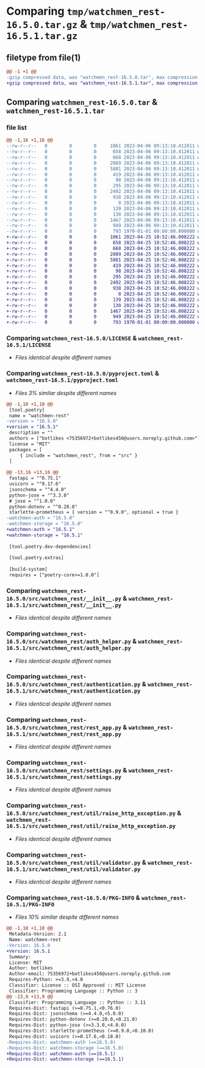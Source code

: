 # Comparing `tmp/watchmen_rest-16.5.0.tar.gz` & `tmp/watchmen_rest-16.5.1.tar.gz`

## filetype from file(1)

```diff
@@ -1 +1 @@
-gzip compressed data, was "watchmen_rest-16.5.0.tar", max compression
+gzip compressed data, was "watchmen_rest-16.5.1.tar", max compression
```

## Comparing `watchmen_rest-16.5.0.tar` & `watchmen_rest-16.5.1.tar`

### file list

```diff
@@ -1,16 +1,16 @@
--rw-r--r--   0        0        0     1061 2023-04-06 09:13:10.412011 watchmen_rest-16.5.0/LICENSE
--rw-r--r--   0        0        0      658 2023-04-06 09:13:10.412011 watchmen_rest-16.5.0/pyproject.toml
--rw-r--r--   0        0        0      668 2023-04-06 09:13:10.412011 watchmen_rest-16.5.0/src/watchmen_rest/__init__.py
--rw-r--r--   0        0        0     2089 2023-04-06 09:13:10.412011 watchmen_rest-16.5.0/src/watchmen_rest/auth_helper.py
--rw-r--r--   0        0        0     5801 2023-04-06 09:13:10.412011 watchmen_rest-16.5.0/src/watchmen_rest/authentication.py
--rw-r--r--   0        0        0      419 2023-04-06 09:13:10.412011 watchmen_rest-16.5.0/src/watchmen_rest/cors.py
--rw-r--r--   0        0        0       98 2023-04-06 09:13:10.412011 watchmen_rest-16.5.0/src/watchmen_rest/exceptions.py
--rw-r--r--   0        0        0      295 2023-04-06 09:13:10.412011 watchmen_rest-16.5.0/src/watchmen_rest/prometheus.py
--rw-r--r--   0        0        0     2492 2023-04-06 09:13:10.412011 watchmen_rest-16.5.0/src/watchmen_rest/rest_app.py
--rw-r--r--   0        0        0      938 2023-04-06 09:13:10.412011 watchmen_rest-16.5.0/src/watchmen_rest/settings.py
--rw-r--r--   0        0        0        0 2023-04-06 09:13:10.412011 watchmen_rest-16.5.0/src/watchmen_rest/system/__init__.py
--rw-r--r--   0        0        0      139 2023-04-06 09:13:10.412011 watchmen_rest-16.5.0/src/watchmen_rest/system/health_router.py
--rw-r--r--   0        0        0      130 2023-04-06 09:13:10.412011 watchmen_rest-16.5.0/src/watchmen_rest/util/__init__.py
--rw-r--r--   0        0        0     1467 2023-04-06 09:13:10.412011 watchmen_rest-16.5.0/src/watchmen_rest/util/raise_http_exception.py
--rw-r--r--   0        0        0      949 2023-04-06 09:13:10.412011 watchmen_rest-16.5.0/src/watchmen_rest/util/validator.py
--rw-r--r--   0        0        0      793 1970-01-01 00:00:00.000000 watchmen_rest-16.5.0/PKG-INFO
+-rw-r--r--   0        0        0     1061 2023-04-25 10:52:46.008222 watchmen_rest-16.5.1/LICENSE
+-rw-r--r--   0        0        0      658 2023-04-25 10:52:46.008222 watchmen_rest-16.5.1/pyproject.toml
+-rw-r--r--   0        0        0      668 2023-04-25 10:52:46.008222 watchmen_rest-16.5.1/src/watchmen_rest/__init__.py
+-rw-r--r--   0        0        0     2089 2023-04-25 10:52:46.008222 watchmen_rest-16.5.1/src/watchmen_rest/auth_helper.py
+-rw-r--r--   0        0        0     5801 2023-04-25 10:52:46.008222 watchmen_rest-16.5.1/src/watchmen_rest/authentication.py
+-rw-r--r--   0        0        0      419 2023-04-25 10:52:46.008222 watchmen_rest-16.5.1/src/watchmen_rest/cors.py
+-rw-r--r--   0        0        0       98 2023-04-25 10:52:46.008222 watchmen_rest-16.5.1/src/watchmen_rest/exceptions.py
+-rw-r--r--   0        0        0      295 2023-04-25 10:52:46.008222 watchmen_rest-16.5.1/src/watchmen_rest/prometheus.py
+-rw-r--r--   0        0        0     2492 2023-04-25 10:52:46.008222 watchmen_rest-16.5.1/src/watchmen_rest/rest_app.py
+-rw-r--r--   0        0        0      938 2023-04-25 10:52:46.008222 watchmen_rest-16.5.1/src/watchmen_rest/settings.py
+-rw-r--r--   0        0        0        0 2023-04-25 10:52:46.008222 watchmen_rest-16.5.1/src/watchmen_rest/system/__init__.py
+-rw-r--r--   0        0        0      139 2023-04-25 10:52:46.008222 watchmen_rest-16.5.1/src/watchmen_rest/system/health_router.py
+-rw-r--r--   0        0        0      130 2023-04-25 10:52:46.008222 watchmen_rest-16.5.1/src/watchmen_rest/util/__init__.py
+-rw-r--r--   0        0        0     1467 2023-04-25 10:52:46.008222 watchmen_rest-16.5.1/src/watchmen_rest/util/raise_http_exception.py
+-rw-r--r--   0        0        0      949 2023-04-25 10:52:46.008222 watchmen_rest-16.5.1/src/watchmen_rest/util/validator.py
+-rw-r--r--   0        0        0      793 1970-01-01 00:00:00.000000 watchmen_rest-16.5.1/PKG-INFO
```

### Comparing `watchmen_rest-16.5.0/LICENSE` & `watchmen_rest-16.5.1/LICENSE`

 * *Files identical despite different names*

### Comparing `watchmen_rest-16.5.0/pyproject.toml` & `watchmen_rest-16.5.1/pyproject.toml`

 * *Files 3% similar despite different names*

```diff
@@ -1,10 +1,10 @@
 [tool.poetry]
 name = "watchmen-rest"
-version = "16.5.0"
+version = "16.5.1"
 description = ""
 authors = ["botlikes <75356972+botlikes456@users.noreply.github.com>"]
 license = "MIT"
 packages = [
     { include = "watchmen_rest", from = "src" }
 ]
 
@@ -13,16 +13,16 @@
 fastapi = "^0.75.1"
 uvicorn = "^0.17.6"
 jsonschema = "^4.4.0"
 python-jose = "^3.3.0"
 # jose = "^1.0.0"
 python-dotenv = "^0.20.0"
 starlette-prometheus = { version = "^0.9.0", optional = true }
-watchmen-auth = "16.5.0"
-watchmen-storage = "16.5.0"
+watchmen-auth = "16.5.1"
+watchmen-storage = "16.5.1"
 
 [tool.poetry.dev-dependencies]
 
 [tool.poetry.extras]
 
 [build-system]
 requires = ["poetry-core>=1.0.0"]
```

### Comparing `watchmen_rest-16.5.0/src/watchmen_rest/__init__.py` & `watchmen_rest-16.5.1/src/watchmen_rest/__init__.py`

 * *Files identical despite different names*

### Comparing `watchmen_rest-16.5.0/src/watchmen_rest/auth_helper.py` & `watchmen_rest-16.5.1/src/watchmen_rest/auth_helper.py`

 * *Files identical despite different names*

### Comparing `watchmen_rest-16.5.0/src/watchmen_rest/authentication.py` & `watchmen_rest-16.5.1/src/watchmen_rest/authentication.py`

 * *Files identical despite different names*

### Comparing `watchmen_rest-16.5.0/src/watchmen_rest/rest_app.py` & `watchmen_rest-16.5.1/src/watchmen_rest/rest_app.py`

 * *Files identical despite different names*

### Comparing `watchmen_rest-16.5.0/src/watchmen_rest/settings.py` & `watchmen_rest-16.5.1/src/watchmen_rest/settings.py`

 * *Files identical despite different names*

### Comparing `watchmen_rest-16.5.0/src/watchmen_rest/util/raise_http_exception.py` & `watchmen_rest-16.5.1/src/watchmen_rest/util/raise_http_exception.py`

 * *Files identical despite different names*

### Comparing `watchmen_rest-16.5.0/src/watchmen_rest/util/validator.py` & `watchmen_rest-16.5.1/src/watchmen_rest/util/validator.py`

 * *Files identical despite different names*

### Comparing `watchmen_rest-16.5.0/PKG-INFO` & `watchmen_rest-16.5.1/PKG-INFO`

 * *Files 10% similar despite different names*

```diff
@@ -1,10 +1,10 @@
 Metadata-Version: 2.1
 Name: watchmen-rest
-Version: 16.5.0
+Version: 16.5.1
 Summary: 
 License: MIT
 Author: botlikes
 Author-email: 75356972+botlikes456@users.noreply.github.com
 Requires-Python: >=3.9,<4.0
 Classifier: License :: OSI Approved :: MIT License
 Classifier: Programming Language :: Python :: 3
@@ -13,9 +13,9 @@
 Classifier: Programming Language :: Python :: 3.11
 Requires-Dist: fastapi (>=0.75.1,<0.76.0)
 Requires-Dist: jsonschema (>=4.4.0,<5.0.0)
 Requires-Dist: python-dotenv (>=0.20.0,<0.21.0)
 Requires-Dist: python-jose (>=3.3.0,<4.0.0)
 Requires-Dist: starlette-prometheus (>=0.9.0,<0.10.0)
 Requires-Dist: uvicorn (>=0.17.6,<0.18.0)
-Requires-Dist: watchmen-auth (==16.5.0)
-Requires-Dist: watchmen-storage (==16.5.0)
+Requires-Dist: watchmen-auth (==16.5.1)
+Requires-Dist: watchmen-storage (==16.5.1)
```

